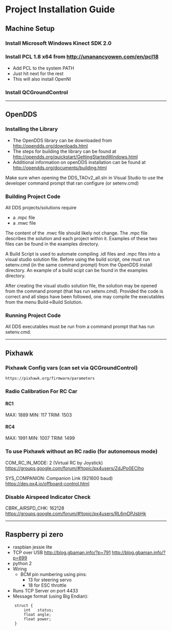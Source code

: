 # Project Installation Guide

## Machine Setup

### Install Microsoft Windows Kinect SDK 2.0
### Install PCL 1.8 x64 from http://unanancyowen.com/en/pcl18
- Add PCL to the system PATH
- Just hit next for the rest
- This will also install OpenNI
### Install QCGroundControl

---

## OpenDDS
### Installing the Library
- The OpenDDS library can be downloaded from http://opendds.org/downloads.html
- The steps for building the library can be found at http://opendds.org/quickstart/GettingStartedWindows.html
- Additional information on openDDS installation can be found at http://opendds.org/documents/building.html

Make sure when opening the DDS_TAOv2_all.sln in Visual Studio to use the developer command prompt that ran configure (or setenv.cmd)

### Building Project Code
All DDS projects/solutions require
- a .mpc file
- a .mwc file

The content of the .mwc file should likely not change.
The .mpc file describes the solution and each project within it.
Examples of these two files can be found in the examples directory.

A Build Script is used to automate compiling .idl files and .mpc files into a visual studio solution file.
Before using the build script, one must run setenv.cmd (in the same command prompt) from the OpenDDS install directory.
An example of a build scipt can be found in the examples directory.

After creating the visual studio solution file, the solution may be opened from the command prompt (that has run setenv.cmd).
Provided the code is correct and all steps have been followed, one may compile the executables from the menu Build->Build Solution.

### Running Project Code
All DDS executables must be run from a command prompt that has run setenv.cmd.

---

## Pixhawk

### Pixhawk Config vars (can set via QCGroundControl)
	https://pixhawk.org/firmware/parameters
### Radio Calibration For RC Car
#### RC1
MAX: 1889
MIN: 117
TRIM: 1503

#### RC4
MAX: 1991
MIN: 1007
TRIM: 1499

### To use Pixhawk without an RC radio (for autonomous mode)
COM_RC_IN_MODE: 2 (Virtual RC by Joystick)
https://groups.google.com/forum/#!topic/px4users/ZdJPo0ECIho

SYS_COMPANION: Companion Link (921600 baud)
https://dev.px4.io/offboard-control.html

### Disable Airspeed Indicator Check
CBRK_AIRSPD_CHK: 162128
https://groups.google.com/forum/#!topic/px4users/RL6mDPJsbHk

---

## Raspberry pi zero
- raspbian jessie lite
- TCP over USB
    http://blog.gbaman.info/?p=791
    http://blog.gbaman.info/?p=699
- python 2
- Wiring
    - BCM pin numbering using pins:
        - 13 for steering servo
        - 18 for ESC throttle
- Runs TCP Server on port 4433
- Message format (using Big Endian):
```
    struct {
        int   status;
        float angle;
        float power;
    }
```
